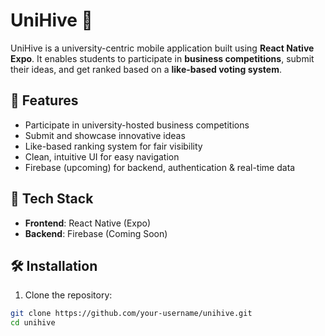 # UniHive 📱

UniHive is a university-centric mobile application built using **React Native Expo**. It enables students to participate in **business competitions**, submit their ideas, and get ranked based on a **like-based voting system**.

## 🚀 Features

- Participate in university-hosted business competitions
- Submit and showcase innovative ideas
- Like-based ranking system for fair visibility
- Clean, intuitive UI for easy navigation
- Firebase (upcoming) for backend, authentication & real-time data

## 📱 Tech Stack

- **Frontend**: React Native (Expo)
- **Backend**: Firebase (Coming Soon)

## 🛠️ Installation

1. Clone the repository:

```bash
git clone https://github.com/your-username/unihive.git
cd unihive

